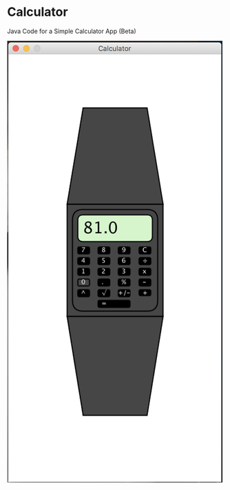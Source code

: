 # Calculator
Java Code for a Simple Calculator App (Beta)

![Calculator App](https://github.com/Wheaties0/Calculator/raw/master/Calculator.png)
